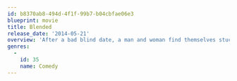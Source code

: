 ```yaml
---
id: b8370ab8-494d-4f1f-99b7-b04cbfae06e3
blueprint: movie
title: Blended
release_date: '2014-05-21'
overview: 'After a bad blind date, a man and woman find themselves stuck together at a resort for families, where their attractions grows as their respective kids benefit from the burgeoning relationship.'
genres:
  -
    id: 35
    name: Comedy
---
```

